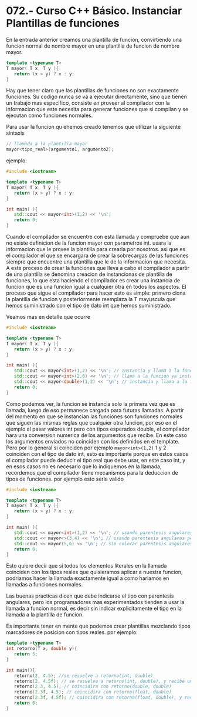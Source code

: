072.- Curso C++ Básico. Instanciar Plantillas de funciones
===

En la entrada anterior creamos una plantilla de funcion, convirtiendo una funcion normal de nombre mayor en una plantilla de funcion de nombre mayor.
```cpp
template <typename T>
T mayor( T x, T y ){
   return (x > y) ? x : y;
}
```

Hay que tener claro que las plantillas de funciones no son exactamente funciones. Su codigo nunca se va a ejecutar directamente, sino que tienen un trabajo mas especifico, consiste en proveer al compilador con la informacion que este necesita para generar funciones que si compilan y se ejecutan como funciones normales.

Para usar la funcion qu ehemos creado tenemos que utilizar la siguiente sintaxis
```cpp
// llamada a la plantilla mayor
mayor<tipo_real>(argumento1, argumento2);
```

ejemplo:
```cpp
#include <iostream>

template <typename T>
T mayor( T x, T y ){
   return (x > y) ? x : y;
}

int main( ){
   std::cout << mayor<int>(1,2) << '\n';
   return 0;
}
```

Cuando el compilador se encuentre con esta llamada y compruebe que aun no existe definicion de la funcion mayor con parametros int. usara la informacion que le provee la plantilla para crearla por nosotros. asi que es el compilador el que se encargara de crear la sobrecargas de las funciones siempre que encuentre una plantilla que le de la informacion que necesita. A este proceso de crear la funciones que lleva a cabo el compilador a partir de una plantilla se denomina creacion de instancionas de plantilla de funciones, lo que esta haciendo el compilador es crear una instancia de funcion que es una funcion igual a cualquier otra en todos los aspectos. El proceso que sigue el compilador para hacer esto es simple: primero clona la plantilla de funcion y posteriormente reemplaza la T mayuscula que hemos suministrado con el tipo de dato int que hemos suministrado.

Veamos mas en detalle que ocurre
```cpp
#include <iostream>

template <typename T>
T mayor( T x, T y ){
   return (x > y) ? x : y;
}

int main( ){
   std::cout << mayor<int>(1,2) << '\n'; // instancia y llama a la funcion mayor<int>(int, int)
   std::cout << mayor<int>(2,6) << '\n'; // llama a la funcion ya instanciada mayor<int>(int, int)
   std::cout << mayor<double>(1,2) << '\n'; // instancia y llama a la funcion mayor<double>(double, double)
   return 0;
}
```

Como podemos ver, la funcion se instancia solo la primera vez que es llamada, luego de eso permanece cargada para futuras llamadas. A partir del momento en que se instancian las funciones son funciones normales que siguen las mismas reglas que cualquier otra funcion, por eso en el ejemplo al pasar valores int pero con tipos esperados double, el compilador hara una conversion numerica de los argumentos que recibe. En este caso los argumentos enviados no coinciden con los definidos en el template. Pero por lo general si coinciden por ejemplo `mayor<int>(1,2)`  1 y 2 coinciden con el tipo de dato int, esto es importante porque en estos casos el compilador puede deducir el tipo real que debe usar, en este caso int, y en esos casos no es necesario que lo indiquemos en la llamada, recordemos que el compilador tiene mecanismos para la deduccion de tipos de funciones. por ejemplo esto seria valido
```cpp
#include <iostream>

template <typename T>
T mayor( T x, T y ){
   return (x > y) ? x : y;
}

int main( ){
   std::cout << mayor<int>(1,2) << '\n'; // usando parentesis angulares, resuelve a int mayor(int, int)
   std::cout << mayor<>(3,4) << '\n'; // usando parentesis angulares pero vacios, resuelve a int mayor(int, int)
   std::cout << mayor(5,6) << '\n'; // sin colocar parentesis angulares, resuelve a int mayor(int, int)
   return 0;
}
```

Esto quiere decir que si todos los elementos literales en la llamada coinciden con los tipos reales que quisieramos aplicar a nuestra funcion, podriamos hacer la llamada exactamente igual a como hariamos en llamadas a funciones normales.

Las buenas practicas dicen que debe indicarse el tipo con parentesis angulares, pero los programadores mas experimentados tienden a usar la llamada a funcion normal, es decir sin indicar explicitamente el tipo en la llamada a la plantilla de funcion.

Es importante tener en mente que podemos crear plantillas mezclando tipos marcadores de posicion con tipos reales. por ejemplo:
```cpp
template <typename T>
int retorno(T x, double y){
   return 5;
}

int main(){
   retorno(2, 4.5); //se resuelve a retorno(int, double)
   retorno(2, 4.5f); // se resuelve a retorno(int, double), y recibe un float pero es promovido a double.
   retorno(2.3, 4.5); // coincidira con retorno(double, double)
   retorno(2.3f, 4.5); // coincidira con retorno(float, double)
   retorno(2.3f, 4.5f); // coincidira con retorno(float, double), y recibe un float pero es promovido a double.
   return 0;
}
```

